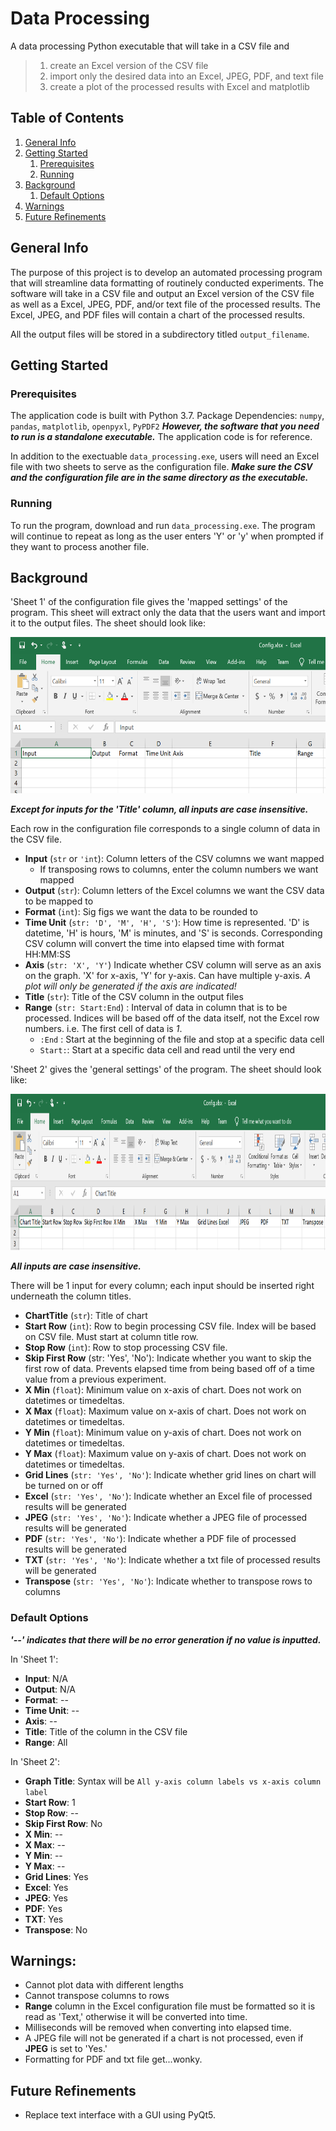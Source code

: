 # Data Processing

A data processing Python executable that will take in a CSV file and 

>1) create an Excel version of the CSV file 
>2) import only the desired data into an Excel, JPEG, PDF, and text file 
>3) create a plot of the processed results with Excel and matplotlib 

## Table of Contents 

1. [General Info](https://github.com/light-and-motion/data_processing/tree/feat/refactor#general-info)
2. [Getting Started](https://github.com/light-and-motion/data_processing/tree/feat/refactor#getting-started)
	1. [Prerequisites](https://github.com/light-and-motion/data_processing/tree/feat/refactor#prerequisites)
	2. [Running](https://github.com/light-and-motion/data_processing/tree/feat/refactor#running)
3. [Background](https://github.com/light-and-motion/data_processing/tree/feat/refactor#background)
	1. [Default Options](https://github.com/light-and-motion/data_processing/tree/feat/refactor#default-options)
4. [Warnings](https://github.com/light-and-motion/data_processing/tree/feat/refactor#warnings)
5. [Future Refinements](https://github.com/light-and-motion/data_processing/tree/feat/refactor#future-refinements)
## General Info

The purpose of this project is to develop an automated processing program that will streamline data formatting of routinely conducted experiments. The software will take in a CSV file and output an Excel version of the CSV file as well as a Excel, JPEG, PDF, and/or text file of the processed results. The Excel, JPEG, and PDF files will contain a chart of the processed results. 

All the output files will be stored in a subdirectory titled `output_filename`. 

## Getting Started

### Prerequisites 

The application code is built with Python 3.7. Package Dependencies: `numpy`, `pandas`, `matplotlib`, `openpyxl`, `PyPDF2` **_However, the software that you need to run is a standalone executable._** The application code is for reference. 

In addition to the exectuable `data_processing.exe`, users will need an Excel file with two sheets to serve as the configuration file. **_Make sure the CSV and the configuration file are in the same directory as the executable._**

### Running 
To run the program, download and run `data_processing.exe`. The program will continue to repeat as long as the user enters 'Y' or 'y' when prompted if they want to process another file. 


## Background
'Sheet 1' of the configuration file gives the 'mapped settings' of the program. This sheet will extract only the data that the users want and import it to the output files. The sheet should look like: 

<img src="Config1.PNG"
	title="General Settings" height="250" />
	
**_Except for inputs for the 'Title' column, all inputs are case insensitive._**

Each row in the configuration file corresponds to a single column of data in the CSV file. 
- **Input** (`str` or `'int`): Column letters of the CSV columns we want mapped
    * If transposing rows to columns, enter the column numbers we want mapped
- **Output** (`str`): Column letters of the Excel columns we want the CSV data to be mapped to 
- **Format** (`int`): Sig figs we want the data to be rounded to
- **Time Unit** (`str: 'D', 'M', 'H', 'S'`): How time is represented. 'D' is datetime, 'H' is hours, 'M' is minutes, and 'S' is seconds. Corresponding CSV column will convert the time into elapsed time with format HH:MM:SS   
- **Axis** (`str: 'X', 'Y'`) Indicate whether CSV column will serve as an axis on the graph. 'X' for x-axis, 'Y' for y-axis. Can have multiple y-axis. _A plot will only be generated if the axis are indicated!_ 
- **Title** (`str`): Title of the CSV column in the output files 
- **Range** (`str: Start:End`) : Interval of data in column that is to be processed. Indices will be based off of the data itself, not the Excel row numbers. i.e. The first cell of data is _1_. 
    * `:End` : Start at the beginning of the file and stop at a specific data cell
    * `Start:`: Start at a specific data cell and read until the very end

'Sheet 2' gives the 'general settings' of the program. The sheet should look like: 


<img src="Config2.PNG"
	title="General Settings" height="250"/>

**_All inputs are case insensitive._**

There will be 1 input for every column; each input should be inserted right underneath the column titles.  

- **ChartTitle** (`str`): Title of chart
- **Start Row** (`int`): Row to begin processing CSV file. Index will be based on CSV file. Must start at column title row.  
- **Stop Row** (`int`): Row to stop processing CSV file. 
- **Skip First Row** (str: 'Yes', 'No'): Indicate whether you want to skip the first row of data. Prevents elapsed time from being based off of a time value from a previous experiment. 
- **X Min** (`float`): Minimum value on x-axis of chart. Does not work on datetimes or timedeltas. 
- **X Max** (`float`): Maximum value on x-axis of chart. Does not work on datetimes or timedeltas. 
- **Y Min** (`float`): Minimum value on y-axis of chart. Does not work on datetimes or timedeltas. 
- **Y Max** (`float`): Maximum value on y-axis of chart. Does not work on datetimes or timedeltas. 
- **Grid Lines** (`str: 'Yes', 'No'`): Indicate whether grid lines on chart will be turned on or off
- **Excel** (`str: 'Yes', 'No'`): Indicate whether an Excel file of processed results will be generated
- **JPEG** (`str: 'Yes', 'No'`): Indicate whether a JPEG file of processed results will be generated
- **PDF** (`str: 'Yes', 'No'`): Indicate whether a PDF file of processed results will be generated 
- **TXT** (`str: 'Yes', 'No'`): Indicate whether a txt file of processed results will be generated
- **Transpose** (`str: 'Yes', 'No'`): Indicate whether to transpose rows to columns 


### Default Options

**_'--' indicates that there will be no error generation if no value is inputted._**

In 'Sheet 1': 
- **Input**: N/A
- **Output**: N/A
- **Format**: --
- **Time Unit**: --
- **Axis**: --
- **Title**: Title of the column in the CSV file 
- **Range**: All 

In 'Sheet 2': 
- **Graph Title**: Syntax will be `All y-axis column labels vs x-axis column label`
- **Start Row**: 1
- **Stop Row**: --
- **Skip First Row**: No
- **X Min**: --
- **X Max**: --
- **Y Min**: --
- **Y Max**: --
- **Grid Lines**: Yes
- **Excel**: Yes
- **JPEG**: Yes
- **PDF**: Yes
- **TXT**: Yes
- **Transpose**: No


## Warnings: 
- Cannot plot data with different lengths
- Cannot transpose columns to rows
- **Range** column in the Excel configuration file must be formatted so it is read as 'Text,' otherwise it will be converted into time. 
- Milliseconds will be removed when converting into elapsed time. 
- A JPEG file will not be generated if a chart is not processed, even if **JPEG** is set to 'Yes.'
- Formatting for PDF and txt file get...wonky.  

## Future Refinements
- Replace text interface with a GUI using PyQt5. 

